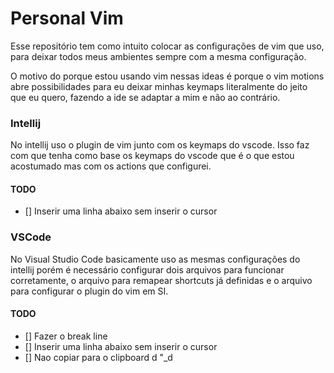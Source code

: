 # Personal Vim

Esse repositório tem como intuito colocar as configurações de vim que uso, para deixar todos meus ambientes sempre com a mesma configuração.


O motivo do porque estou usando vim nessas ideas é porque o vim motions abre possibilidades para eu deixar minhas keymaps literalmente do jeito que eu quero, fazendo a ide se adaptar a mim e não ao contrário. 

### Intellij

No intellij uso o plugin de vim junto com os keymaps do vscode. Isso faz com que tenha como base os keymaps do vscode que é o que estou acostumado mas com os actions que configurei.


#### TODO
- [] Inserir uma linha abaixo sem inserir o cursor 

### VSCode

No Visual Studio Code basicamente uso as mesmas configurações do intellij porém é necessário configurar dois arquivos para funcionar corretamente, o arquivo para remapear shortcuts já definidas e o arquivo para configurar o plugin do vim em SI.

#### TODO
- [] Fazer o break line 
- [] Inserir uma linha abaixo sem inserir o cursor 
- [] Nao copiar para o clipboard <leader>d "_d


